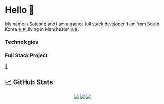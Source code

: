 # Hello 👋 
My name is Sojeong and I am a trainee full stack developer. I am from South Korea :kr: ,living in Manchester :uk:.  

### Technologies

### Full Stack Project
 <a href="https://competent-jepsen-ad94e4.netlify.app">:game_die:</a>

## &#x1f4c8; GitHub Stats
<p align="center">
  <img src ="https://github-readme-stats.vercel.app/api?username=sojeong2020&show_icons=true&count_private=true&theme=darcula&hide_border=true&hide=issues,contribs&bg_color=00000000">
  <img src ="https://github-readme-stats.vercel.app/api/top-langs/?username=sojeong2020&layout=compact&hide_border=true&theme=darcula&bg_color=00000000&langs_count=6&hide=jupyter%20notebook,tex,css,php">
  <img src ="https://github-readme-streak-stats.herokuapp.com?user=sojeong2020&theme=darcula&hide_border=true&background=FFFFFF00">
  <br>
</p>

